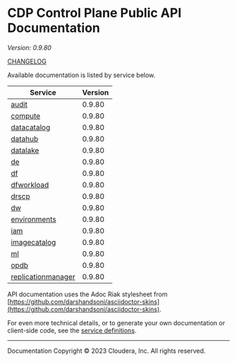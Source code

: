 # CDP Control Plane Public API Documentation

*Version: 0.9.80*

[CHANGELOG](CHANGELOG.md)

Available documentation is listed by service below.

| Service | Version |
| --- | --- |
| [audit](./audit/index.html) | 0.9.80 |
| [compute](./compute/index.html) | 0.9.80 |
| [datacatalog](./datacatalog/index.html) | 0.9.80 |
| [datahub](./datahub/index.html) | 0.9.80 |
| [datalake](./datalake/index.html) | 0.9.80 |
| [de](./de/index.html) | 0.9.80 |
| [df](./df/index.html) | 0.9.80 |
| [dfworkload](./dfworkload/index.html) | 0.9.80 |
| [drscp](./drscp/index.html) | 0.9.80 |
| [dw](./dw/index.html) | 0.9.80 |
| [environments](./environments/index.html) | 0.9.80 |
| [iam](./iam/index.html) | 0.9.80 |
| [imagecatalog](./imagecatalog/index.html) | 0.9.80 |
| [ml](./ml/index.html) | 0.9.80 |
| [opdb](./opdb/index.html) | 0.9.80 |
| [replicationmanager](./replicationmanager/index.html) | 0.9.80 |

API documentation uses the Adoc Riak stylesheet from
[https://github.com/darshandsoni/asciidoctor-skins](https://github.com/darshandsoni/asciidoctor-skins).

For even more technical details, or to generate your own documentation or client-side code, see the
[service definitions](swagger/).

----

Documentation Copyright © 2023 Cloudera, Inc. All rights reserved.

